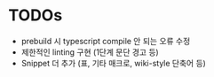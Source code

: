 # TODOs

- prebuild 시 typescript compile 안 되는 오류 수정
- 제한적인 linting 구현 (1단계 문단 경고 등)
- Snippet 더 추가 (표, 기타 매크로, wiki-style 단축어 등)
